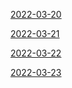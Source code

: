 

[2022-03-20](2022-03/20.md)

[2022-03-21](2022-03/21.md)

[2022-03-22](2022-03/22.md)

[2022-03-23](2022-03/23.md)
